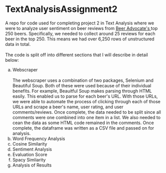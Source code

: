 # TextAnalysisAssignment2
A repo for code used for completing project 2 in Text Analysis where we were to analyze user sentiment on beer reviews from <a href='https://www.beeradvocate.com/beer/top-rated/'> Beer Advocate's </a> top 250 beers. Specifically, we needed to collect around 25 reviews for each beer in the top 250. This means we had over 6,250 rows of unstructured data in total.  <br><br>
The code is split off into different sections that I will describe in detail below:
<ol type="a">
  <li>Webscraper</li>
  <br>The webscraper uses a combination of two packages, Selenium and Beautiful Soup. Both of these were used because of their individual benefits. For example, Beauitful Soup makes parsing through HTML easily. This enabled us to parse for each beer's URL. With those URLs, we were able to automate the process of clicking through each of those URLs and scrape a beer's name, user rating, and user comments/reviews. Once complete, the data needed to be split since all comments were one combined into one item in a list. We also needed to cean the data as some HTML code remained in the comments. Once complete, the dataframe was written as a CSV file and passed on for analysis. 
  <br>
  <li>Word Frequency Analysis</li>
  <li>Cosine Similarity</li>
  <li>Sentiment Analysis</li>
  <li>Evaluation Score</li>
  <li>Spacy Simliarity</li>
  <li>Analysis of Results</li>

</ol>
